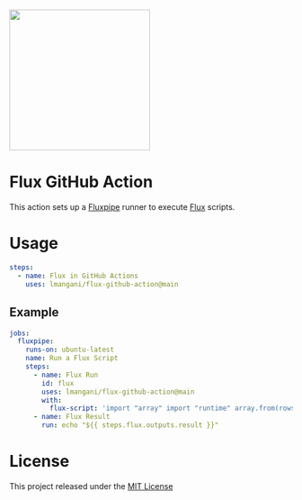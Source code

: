 # <img src="https://user-images.githubusercontent.com/1423657/162720189-976cc0cc-7511-4278-a942-9c4e7cc9148a.png" width=250 />

# Flux GitHub Action

This action sets up a [Fluxpipe](https://github.com/metrico/fluXpipe) runner to execute [Flux](https://github.com/influxdata/flux) scripts.

# Usage

```yaml
steps:
  - name: Flux in GitHub Actions
    uses: lmangani/flux-github-action@main
```

## Example
```yaml
jobs:
  fluxpipe:
    runs-on: ubuntu-latest
    name: Run a Flux Script
    steps:
      - name: Flux Run
        id: flux
        uses: lmangani/flux-github-action@main
        with:
          flux-script: 'import "array" import "runtime" array.from(rows: [{version: runtime.version()}])'
      - name: Flux Result
        run: echo "${{ steps.flux.outputs.result }}"
```

# License
This project released under the [MIT License](LICENSE)
